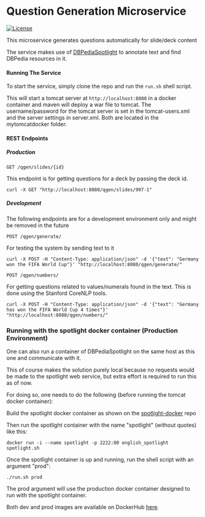 # Question Generation Microservice #

[![License](https://img.shields.io/badge/License-MPL%202.0-green.svg)](https://github.com/slidewiki/notification-service/blob/master/LICENSE)

This microservice generates questions automatically for slide/deck content

The service makes use of [DBPediaSpotlight](https://github.com/dbpedia-spotlight/dbpedia-spotlight/) to annotate text and find DBPedia resources in it.

#### Running The Service 
To start the service, simply clone the repo and run the `run.sh` shell script.

This will start a tomcat server at ```http://localhost:8080``` in a docker container and maven will deploy a war file to tomcat.
The username/password for the tomcat server is set in the tomcat-users.xml and the server settings in server.xml. Both are located in the mytomcatdocker folder.

#### REST Endpoints

##### Production

```GET /qgen/slides/{id}```

This endpoint is for getting questions for a deck by passing the deck id.

```
curl -X GET "http://localhost:8080/qgen/slides/997-1"

```

##### Development

The following endpoints are for a development environment only and might be removed in the future

```POST /qgen/generate/```

For testing the system by sending text to it

```
curl -X POST -H "Content-Type: application/json" -d '{"text": "Germany won the FIFA World Cup"}' "http://localhost:8080/qgen/generate/"
```

```POST /qgen/numbers/```

For getting questions related to values/numerals found in the text. This is done using the Stanford CoreNLP tools.
 
```
curl -X POST -H "Content-Type: application/json" -d '{"text": "Germany has won the FIFA World Cup 4 times"}' "http://localhost:8080/qgen/numbers/"
```

### Running with the spotlight docker container (Production Environment)

One can also run a container of DBPediaSpotlight on the same host as this one and communicate with it.

This of course makes the solution purely local because no requests would be made to the spotlight web service, but extra effort is required to run this as of now.  

For doing so, one needs to do the following (before running the tomcat docker container):

Build the spotlight docker container as shown on the [spotlight-docker](https://github.com/dbpedia-spotlight/spotlight-docker/tree/master/v0.7.1/english) repo

Then run the spotlight container with the name "spotlight" (without quotes) like this:
```
docker run -i --name spotlight -p 2222:80 english_spotlight spotlight.sh
```

Once the spotlight container is up and running, run the shell script with an argument "prod":

```./run.sh prod```

The prod argument will use the production docker container designed to run with the spotlight container.

Both dev and prod images are available on DockerHub [here](https://hub.docker.com/r/andyfaizan/).
